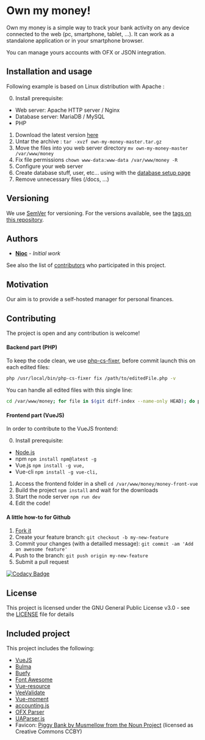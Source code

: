 # Own my money!

Own my money is a simple way to track your bank activity on any device connected to the web (pc, smartphone, tablet, ...).
It can work as a standalone application or in your smartphone browser.

You can manage yours accounts with OFX or JSON integration.

## Installation and usage

Following example is based on Linux distribution with Apache :

0. Install prerequisite:
  - Web server: Apache HTTP server / Nginx
  - Database server: MariaDB / MySQL
  - PHP
1. Download the latest version [here](https://github.com/nioc/own-my-money/archive/master.tar.gz)
2. Untar the archive : `tar -xvzf own-my-money-master.tar.gz`
3. Move the files into you web server directory `mv own-my-money-master /var/www/money`
4. Fix file permissions `chown www-data:www-data /var/www/money -R`
5. Configure your web server
6. Create database stuff, user, etc... using with the [database setup page](http://localhost/#/setup)
7. Remove unnecessary files (/docs, ...)

## Versioning

We use [SemVer](http://semver.org/) for versioning. For the versions available, see the [tags on this repository](https://github.com/nioc/own-my-money/tags).

## Authors

* **[Nioc](https://github.com/nioc/)** - *Initial work*

See also the list of [contributors](https://github.com/nioc/own-my-money/contributors) who participated in this project.

## Motivation

Our aim is to provide a self-hosted manager for personal finances.

## Contributing

The project is open and any contribution is welcome!

#### Backend part (PHP)

To keep the code clean, we use [php-cs-fixer](http://cs.sensiolabs.org/), before commit launch this on each edited files:

```` bash
php /usr/local/bin/php-cs-fixer fix /path/to/editedFile.php -v
````
You can handle all edited files with this single line:
```` bash
cd /var/www/money; for file in $(git diff-index --name-only HEAD); do php /usr/local/bin/php-cs-fixer fix "$file" -v; done
````

#### Frontend part (VueJS)

In order to contribute to the VueJS frontend:

0. Install prerequisite:
  - [Node.js](https://nodejs.org/)
  - npm `npm install npm@latest -g`
  - Vue.js `npm install -g vue,`
  - Vue-cli `npm install -g vue-cli,`
1. Access the frontend folder in a shell `cd /var/www/money/money-front-vue`
2. Build the project `npm install` and wait for the downloads
3. Start the node server `npm run dev`
4. Edit the code!

#### A little how-to for Github

1. [Fork it](https://help.github.com/articles/fork-a-repo/)
2. Create your feature branch: `git checkout -b my-new-feature`
3. Commit your changes (with a detailled message): `git commit -am 'Add an awesome feature'`
4. Push to the branch: `git push origin my-new-feature`
5. Submit a pull request

[![Codacy Badge](https://api.codacy.com/project/badge/Grade/dcddd6d1c1284ea496b9a1015e775b2d)](https://www.codacy.com/app/nioc/own-my-money)

## License

This project is licensed under the GNU General Public License v3.0 - see the [LICENSE](LICENSE.md) file for details

## Included project

This project includes the following:
- [VueJS](https://vuejs.org/)
- [Bulma](https://bulma.io/)
- [Buefy](https://buefy.github.io)
- [Font Awesome](https://github.com/FortAwesome/Font-Awesome/)
- [Vue-resource](https://github.com/pagekit/vue-resource)
- [VeeValidate](https://github.com/logaretm/vee-validate)
- [Vue-moment](https://github.com/brockpetrie/vue-moment)
- [accounting.js](https://github.com/openexchangerates/accounting.js)
- [OFX Parser](https://github.com/asgrim/ofxparser)
- [UAParser.js](https://github.com/faisalman/ua-parser-js)
- Favicon: [Piggy Bank by Musmellow from the Noun Project](https://thenounproject.com/term/piggy-bank/1616637) (licensed as Creative Commons CCBY)

